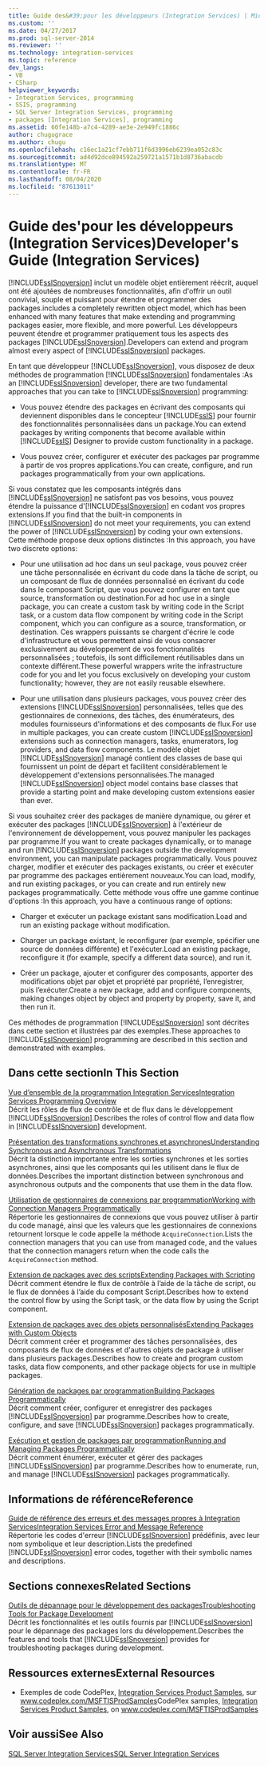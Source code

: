 ```yaml
---
title: Guide des&#39;pour les développeurs (Integration Services) | Microsoft Docs
ms.custom: ''
ms.date: 04/27/2017
ms.prod: sql-server-2014
ms.reviewer: ''
ms.technology: integration-services
ms.topic: reference
dev_langs:
- VB
- CSharp
helpviewer_keywords:
- Integration Services, programming
- SSIS, programming
- SQL Server Integration Services, programming
- packages [Integration Services], programming
ms.assetid: 60fe148b-a7c4-4289-ae3e-2e949fc1886c
author: chugugrace
ms.author: chugu
ms.openlocfilehash: c16ec1a21cf7ebb711f6d3996eb6239ea052c83c
ms.sourcegitcommit: ad4d92dce894592a259721a1571b1d8736abacdb
ms.translationtype: MT
ms.contentlocale: fr-FR
ms.lasthandoff: 08/04/2020
ms.locfileid: "87613011"
---
```

# <a name="developer39s-guide-integration-services"></a><span data-ttu-id="273f5-102">Guide des&#39;pour les développeurs (Integration Services)</span><span class="sxs-lookup"><span data-stu-id="273f5-102">Developer&#39;s Guide (Integration Services)</span></span>
  [!INCLUDE[ssISnoversion](../includes/ssisnoversion-md.md)] <span data-ttu-id="273f5-103">inclut un modèle objet entièrement réécrit, auquel ont été ajoutées de nombreuses fonctionnalités, afin d'offrir un outil convivial, souple et puissant pour étendre et programmer des packages.</span><span class="sxs-lookup"><span data-stu-id="273f5-103">includes a completely rewritten object model, which has been enhanced with many features that make extending and programming packages easier, more flexible, and more powerful.</span></span> <span data-ttu-id="273f5-104">Les développeurs peuvent étendre et programmer pratiquement tous les aspects des packages [!INCLUDE[ssISnoversion](../includes/ssisnoversion-md.md)].</span><span class="sxs-lookup"><span data-stu-id="273f5-104">Developers can extend and program almost every aspect of [!INCLUDE[ssISnoversion](../includes/ssisnoversion-md.md)] packages.</span></span>  
  
 <span data-ttu-id="273f5-105">En tant que développeur [!INCLUDE[ssISnoversion](../includes/ssisnoversion-md.md)], vous disposez de deux méthodes de programmation [!INCLUDE[ssISnoversion](../includes/ssisnoversion-md.md)] fondamentales :</span><span class="sxs-lookup"><span data-stu-id="273f5-105">As an [!INCLUDE[ssISnoversion](../includes/ssisnoversion-md.md)] developer, there are two fundamental approaches that you can take to [!INCLUDE[ssISnoversion](../includes/ssisnoversion-md.md)] programming:</span></span>  
  
-   <span data-ttu-id="273f5-106">Vous pouvez étendre des packages en écrivant des composants qui deviennent disponibles dans le concepteur [!INCLUDE[ssIS](../includes/ssis-md.md)] pour fournir des fonctionnalités personnalisées dans un package.</span><span class="sxs-lookup"><span data-stu-id="273f5-106">You can extend packages by writing components that become available within [!INCLUDE[ssIS](../includes/ssis-md.md)] Designer to provide custom functionality in a package.</span></span>  
  
-   <span data-ttu-id="273f5-107">Vous pouvez créer, configurer et exécuter des packages par programme à partir de vos propres applications.</span><span class="sxs-lookup"><span data-stu-id="273f5-107">You can create, configure, and run packages programmatically from your own applications.</span></span>  
  
 <span data-ttu-id="273f5-108">Si vous constatez que les composants intégrés dans [!INCLUDE[ssISnoversion](../includes/ssisnoversion-md.md)] ne satisfont pas vos besoins, vous pouvez étendre la puissance d'[!INCLUDE[ssISnoversion](../includes/ssisnoversion-md.md)] en codant vos propres extensions.</span><span class="sxs-lookup"><span data-stu-id="273f5-108">If you find that the built-in components in [!INCLUDE[ssISnoversion](../includes/ssisnoversion-md.md)] do not meet your requirements, you can extend the power of [!INCLUDE[ssISnoversion](../includes/ssisnoversion-md.md)] by coding your own extensions.</span></span> <span data-ttu-id="273f5-109">Cette méthode propose deux options distinctes :</span><span class="sxs-lookup"><span data-stu-id="273f5-109">In this approach, you have two discrete options:</span></span>  
  
-   <span data-ttu-id="273f5-110">Pour une utilisation ad hoc dans un seul package, vous pouvez créer une tâche personnalisée en écrivant du code dans la tâche de script, ou un composant de flux de données personnalisé en écrivant du code dans le composant Script, que vous pouvez configurer en tant que source, transformation ou destination.</span><span class="sxs-lookup"><span data-stu-id="273f5-110">For ad hoc use in a single package, you can create a custom task by writing code in the Script task, or a custom data flow component by writing code in the Script component, which you can configure as a source, transformation, or destination.</span></span> <span data-ttu-id="273f5-111">Ces wrappers puissants se chargent d'écrire le code d'infrastructure et vous permettent ainsi de vous consacrer exclusivement au développement de vos fonctionnalités personnalisées ; toutefois, ils sont difficilement réutilisables dans un contexte différent.</span><span class="sxs-lookup"><span data-stu-id="273f5-111">These powerful wrappers write the infrastructure code for you and let you focus exclusively on developing your custom functionality; however, they are not easily reusable elsewhere.</span></span>  
  
-   <span data-ttu-id="273f5-112">Pour une utilisation dans plusieurs packages, vous pouvez créer des extensions [!INCLUDE[ssISnoversion](../includes/ssisnoversion-md.md)] personnalisées, telles que des gestionnaires de connexions, des tâches, des énumérateurs, des modules fournisseurs d'informations et des composants de flux.</span><span class="sxs-lookup"><span data-stu-id="273f5-112">For use in multiple packages, you can create custom [!INCLUDE[ssISnoversion](../includes/ssisnoversion-md.md)] extensions such as connection managers, tasks, enumerators, log providers, and data flow components.</span></span> <span data-ttu-id="273f5-113">Le modèle objet [!INCLUDE[ssISnoversion](../includes/ssisnoversion-md.md)] managé contient des classes de base qui fournissent un point de départ et facilitent considérablement le développement d'extensions personnalisées.</span><span class="sxs-lookup"><span data-stu-id="273f5-113">The managed [!INCLUDE[ssISnoversion](../includes/ssisnoversion-md.md)] object model contains base classes that provide a starting point and make developing custom extensions easier than ever.</span></span>  
  
 <span data-ttu-id="273f5-114">Si vous souhaitez créer des packages de manière dynamique, ou gérer et exécuter des packages [!INCLUDE[ssISnoversion](../includes/ssisnoversion-md.md)] à l'extérieur de l'environnement de développement, vous pouvez manipuler les packages par programme.</span><span class="sxs-lookup"><span data-stu-id="273f5-114">If you want to create packages dynamically, or to manage and run [!INCLUDE[ssISnoversion](../includes/ssisnoversion-md.md)] packages outside the development environment, you can manipulate packages programmatically.</span></span> <span data-ttu-id="273f5-115">Vous pouvez charger, modifier et exécuter des packages existants, ou créer et exécuter par programme des packages entièrement nouveaux.</span><span class="sxs-lookup"><span data-stu-id="273f5-115">You can load, modify, and run existing packages, or you can create and run entirely new packages programmatically.</span></span> <span data-ttu-id="273f5-116">Cette méthode vous offre une gamme continue d'options :</span><span class="sxs-lookup"><span data-stu-id="273f5-116">In this approach, you have a continuous range of options:</span></span>  
  
-   <span data-ttu-id="273f5-117">Charger et exécuter un package existant sans modification.</span><span class="sxs-lookup"><span data-stu-id="273f5-117">Load and run an existing package without modification.</span></span>  
  
-   <span data-ttu-id="273f5-118">Charger un package existant, le reconfigurer (par exemple, spécifier une source de données différente) et l'exécuter.</span><span class="sxs-lookup"><span data-stu-id="273f5-118">Load an existing package, reconfigure it (for example, specify a different data source), and run it.</span></span>  
  
-   <span data-ttu-id="273f5-119">Créer un package, ajouter et configurer des composants, apporter des modifications objet par objet et propriété par propriété, l’enregistrer, puis l’exécuter.</span><span class="sxs-lookup"><span data-stu-id="273f5-119">Create a new package, add and configure components, making changes object by object and property by property, save it, and then run it.</span></span>  
  
 <span data-ttu-id="273f5-120">Ces méthodes de programmation [!INCLUDE[ssISnoversion](../includes/ssisnoversion-md.md)] sont décrites dans cette section et illustrées par des exemples.</span><span class="sxs-lookup"><span data-stu-id="273f5-120">These approaches to [!INCLUDE[ssISnoversion](../includes/ssisnoversion-md.md)] programming are described in this section and demonstrated with examples.</span></span>  
  
## <a name="in-this-section"></a><span data-ttu-id="273f5-121">Dans cette section</span><span class="sxs-lookup"><span data-stu-id="273f5-121">In This Section</span></span>  
 [<span data-ttu-id="273f5-122">Vue d’ensemble de la programmation Integration Services</span><span class="sxs-lookup"><span data-stu-id="273f5-122">Integration Services Programming Overview</span></span>](integration-services-programming-overview.md)  
 <span data-ttu-id="273f5-123">Décrit les rôles de flux de contrôle et de flux dans le développement [!INCLUDE[ssISnoversion](../includes/ssisnoversion-md.md)].</span><span class="sxs-lookup"><span data-stu-id="273f5-123">Describes the roles of control flow and data flow in [!INCLUDE[ssISnoversion](../includes/ssisnoversion-md.md)] development.</span></span>  
  
 [<span data-ttu-id="273f5-124">Présentation des transformations synchrones et asynchrones</span><span class="sxs-lookup"><span data-stu-id="273f5-124">Understanding Synchronous and Asynchronous Transformations</span></span>](understanding-synchronous-and-asynchronous-transformations.md)  
 <span data-ttu-id="273f5-125">Décrit la distinction importante entre les sorties synchrones et les sorties asynchrones, ainsi que les composants qui les utilisent dans le flux de données.</span><span class="sxs-lookup"><span data-stu-id="273f5-125">Describes the important distinction between synchronous and asynchronous outputs and the components that use them in the data flow.</span></span>  
  
 [<span data-ttu-id="273f5-126">Utilisation de gestionnaires de connexions par programmation</span><span class="sxs-lookup"><span data-stu-id="273f5-126">Working with Connection Managers Programmatically</span></span>](working-with-connection-managers-programmatically.md)  
 <span data-ttu-id="273f5-127">Répertorie les gestionnaires de connexions que vous pouvez utiliser à partir du code managé, ainsi que les valeurs que les gestionnaires de connexions retournent lorsque le code appelle la méthode `AcquireConnection`.</span><span class="sxs-lookup"><span data-stu-id="273f5-127">Lists the connection managers that you can use from managed code, and the values that the connection managers return when the code calls the `AcquireConnection` method.</span></span>  
  
 [<span data-ttu-id="273f5-128">Extension de packages avec des scripts</span><span class="sxs-lookup"><span data-stu-id="273f5-128">Extending Packages with Scripting</span></span>](extending-packages-scripting/extending-packages-with-scripting.md)  
 <span data-ttu-id="273f5-129">Décrit comment étendre le flux de contrôle à l’aide de la tâche de script, ou le flux de données à l’aide du composant Script.</span><span class="sxs-lookup"><span data-stu-id="273f5-129">Describes how to extend the control flow by using the Script task, or the data flow by using the Script component.</span></span>  
  
 [<span data-ttu-id="273f5-130">Extension de packages avec des objets personnalisés</span><span class="sxs-lookup"><span data-stu-id="273f5-130">Extending Packages with Custom Objects</span></span>](extending-packages-custom-objects/extending-packages-with-custom-objects.md)  
 <span data-ttu-id="273f5-131">Décrit comment créer et programmer des tâches personnalisées, des composants de flux de données et d'autres objets de package à utiliser dans plusieurs packages.</span><span class="sxs-lookup"><span data-stu-id="273f5-131">Describes how to create and program custom tasks, data flow components, and other package objects for use in multiple packages.</span></span>  
  
 [<span data-ttu-id="273f5-132">Génération de packages par programmation</span><span class="sxs-lookup"><span data-stu-id="273f5-132">Building Packages Programmatically</span></span>](building-packages-programmatically/building-packages-programmatically.md)  
 <span data-ttu-id="273f5-133">Décrit comment créer, configurer et enregistrer des packages [!INCLUDE[ssISnoversion](../includes/ssisnoversion-md.md)] par programme.</span><span class="sxs-lookup"><span data-stu-id="273f5-133">Describes how to create, configure, and save [!INCLUDE[ssISnoversion](../includes/ssisnoversion-md.md)] packages programmatically.</span></span>  
  
 [<span data-ttu-id="273f5-134">Exécution et gestion de packages par programmation</span><span class="sxs-lookup"><span data-stu-id="273f5-134">Running and Managing Packages Programmatically</span></span>](run-manage-packages-programmatically/running-and-managing-packages-programmatically.md)  
 <span data-ttu-id="273f5-135">Décrit comment énumérer, exécuter et gérer des packages [!INCLUDE[ssISnoversion](../includes/ssisnoversion-md.md)] par programme.</span><span class="sxs-lookup"><span data-stu-id="273f5-135">Describes how to enumerate, run, and manage [!INCLUDE[ssISnoversion](../includes/ssisnoversion-md.md)] packages programmatically.</span></span>  
  
## <a name="reference"></a><span data-ttu-id="273f5-136">Informations de référence</span><span class="sxs-lookup"><span data-stu-id="273f5-136">Reference</span></span>  
 [<span data-ttu-id="273f5-137">Guide de référence des erreurs et des messages propres à Integration Services</span><span class="sxs-lookup"><span data-stu-id="273f5-137">Integration Services Error and Message Reference</span></span>](integration-services-error-and-message-reference.md)  
 <span data-ttu-id="273f5-138">Répertorie les codes d'erreur [!INCLUDE[ssISnoversion](../includes/ssisnoversion-md.md)] prédéfinis, avec leur nom symbolique et leur description.</span><span class="sxs-lookup"><span data-stu-id="273f5-138">Lists the predefined [!INCLUDE[ssISnoversion](../includes/ssisnoversion-md.md)] error codes, together with their symbolic names and descriptions.</span></span>  
  
## <a name="related-sections"></a><span data-ttu-id="273f5-139">Sections connexes</span><span class="sxs-lookup"><span data-stu-id="273f5-139">Related Sections</span></span>  
 [<span data-ttu-id="273f5-140">Outils de dépannage pour le développement des packages</span><span class="sxs-lookup"><span data-stu-id="273f5-140">Troubleshooting Tools for Package Development</span></span>](troubleshooting/troubleshooting-tools-for-package-development.md)  
 <span data-ttu-id="273f5-141">Décrit les fonctionnalités et les outils fournis par [!INCLUDE[ssISnoversion](../includes/ssisnoversion-md.md)] pour le dépannage des packages lors du développement.</span><span class="sxs-lookup"><span data-stu-id="273f5-141">Describes the features and tools that [!INCLUDE[ssISnoversion](../includes/ssisnoversion-md.md)] provides for troubleshooting packages during development.</span></span>  
  
## <a name="external-resources"></a><span data-ttu-id="273f5-142">Ressources externes</span><span class="sxs-lookup"><span data-stu-id="273f5-142">External Resources</span></span>  
  
-   <span data-ttu-id="273f5-143">Exemples de code CodePlex, [Integration Services Product Samples](https://go.microsoft.com/fwlink/?LinkID=131204), sur www.codeplex.com/MSFTISProdSamples</span><span class="sxs-lookup"><span data-stu-id="273f5-143">CodePlex samples, [Integration Services Product Samples](https://go.microsoft.com/fwlink/?LinkID=131204), on www.codeplex.com/MSFTISProdSamples</span></span>  
  
## <a name="see-also"></a><span data-ttu-id="273f5-144">Voir aussi</span><span class="sxs-lookup"><span data-stu-id="273f5-144">See Also</span></span>  
 [<span data-ttu-id="273f5-145">SQL Server Integration Services</span><span class="sxs-lookup"><span data-stu-id="273f5-145">SQL Server Integration Services</span></span>](sql-server-integration-services.md)  
  
  
